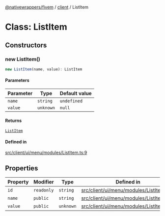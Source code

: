 [@nativewrappers/fivem](../../README.md) / [client](../README.md) / ListItem

# Class: ListItem

## Constructors

### new ListItem()

```ts
new ListItem(name, value): ListItem
```

#### Parameters

| Parameter | Type | Default value |
| ------ | ------ | ------ |
| `name` | `string` | `undefined` |
| `value` | `unknown` | `null` |

#### Returns

[`ListItem`](ListItem.md)

#### Defined in

[src/client/ui/menu/modules/ListItem.ts:9](https://github.com/nativewrappers/fivem/blob/76a4f0a0bbabe839eed05afc2b892d754096c3d3/src/client/ui/menu/modules/ListItem.ts#L9)

## Properties

| Property | Modifier | Type | Defined in |
| ------ | ------ | ------ | ------ |
| `id` | `readonly` | `string` | [src/client/ui/menu/modules/ListItem.ts:4](https://github.com/nativewrappers/fivem/blob/76a4f0a0bbabe839eed05afc2b892d754096c3d3/src/client/ui/menu/modules/ListItem.ts#L4) |
| `name` | `public` | `string` | [src/client/ui/menu/modules/ListItem.ts:6](https://github.com/nativewrappers/fivem/blob/76a4f0a0bbabe839eed05afc2b892d754096c3d3/src/client/ui/menu/modules/ListItem.ts#L6) |
| `value` | `public` | `unknown` | [src/client/ui/menu/modules/ListItem.ts:7](https://github.com/nativewrappers/fivem/blob/76a4f0a0bbabe839eed05afc2b892d754096c3d3/src/client/ui/menu/modules/ListItem.ts#L7) |
